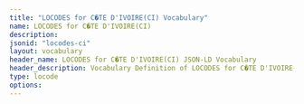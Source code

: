 ```yaml
---
title: "LOCODES for C�TE D'IVOIRE(CI) Vocabulary"
name: LOCODES for C�TE D'IVOIRE(CI) 
description: 
jsonid: "locodes-ci"
layout: vocabulary
header_name: LOCODES for C�TE D'IVOIRE(CI) JSON-LD Vocabulary
header_description: Vocabulary Definition of LOCODES for C�TE D'IVOIRE(CI) semantics in HTML format. JSON-LD format is available at [locodes-ci.jsonld](/vocabulary/locodes-ci.jsonld)
type: locode
options:
---
```

